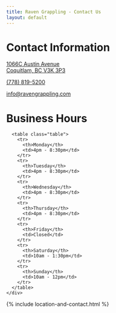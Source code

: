 ```yaml
---
title: Raven Grappling - Contact Us
layout: default
---
```


<div class="container">
  <div class="row">
    <div class="col-lg container py-5 px-4 p-lg-5"> 
      <h1 class="fw-bold">Contact Information</h1>
      <p>
        <a href="https://www.google.com/maps/place/Raven+Grappling+-+Brazilian+Jiu+Jitsu/@49.2483481,-122.8620403,17.29z/data=!4m5!3m4!1s0x0:0x24b2c3e23fd40b0!8m2!3d49.2485749!4d-122.8623326">
          1066C Austin Avenue
          <br>
          Coquitlam, BC V3K 3P3
        </a>
      </p>
      <p>
        <a href="tel:+17788195200">(778) 819-5200</a>
      </p>
      <p>
        <a href="mailto:info@ravengrappling.com">info@ravengrappling.com</a>
      </p>
    </div>
    <div class="col-lg container py-5 px-4 p-lg-5">
      <h1 class="fw-bold">Business Hours</h1>

      <table class="table">
        <tr>
          <th>Monday</th>
          <td>4pm - 8:30pm</td>
        </tr>
        <tr>
          <th>Tuesday</th>
          <td>4pm - 8:30pm</td>
        </tr>
        <tr>
          <th>Wednesday</th>
          <td>4pm - 8:30pm</td>
        </tr>
        <tr>
          <th>Thursday</th>
          <td>4pm - 8:30pm</td>
        </tr>
        <tr>
          <th>Friday</th>
          <td>Closed</td>
        </tr>
        <tr>
          <th>Saturday</th>
          <td>10am - 1:30pm</td>
        </tr>
        <tr>
          <th>Sunday</th>
          <td>10am - 12pm</td>
        </tr>
      </table>
    </div>
  </div>
</div>

<div class="container rg-container-bg">
  {% include location-and-contact.html %}
</div>
